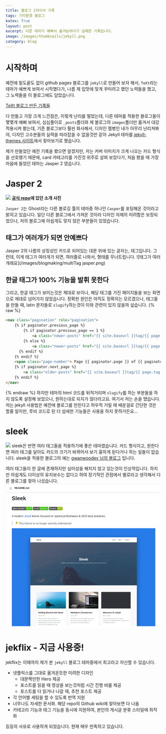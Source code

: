 ```yaml
---
title: 블로그 2차이사 기록
tags: 기타환경 블로그
katex: True
layout: post
excerpt: 다른 테마가 예뻐서 옮겨보려다가 실패한 기록입니다.
image: /images/thumbnails/jekyll.png
category: blog
---
```

# 시작하며
예전에 밑도끝도 없이 github pages 블로그를 `jekyll`로 만들어 보자 해서, `TeXt`라는 테마가 예쁘게 보여서 시작했다가, 나름 제 입맛에 맞게 꾸미려고 했던 노력들을 했고, 그 노력들을 이 블로그에도 담았습니다.

<a href="/blogMaking0/"><i class="fas fa-arrow-circle-right"></i> TeXt 블로그 만든 기록들</a>

다 만들고 가장 크게 느낀점은, 이렇게 난리를 떨었는데, 다른 테마를 적용한 블로그들이 몇몇개 예뻐 보여서, 심심풀이로 `_posts`폴더와 제 블로그의 `images`폴더만 옮겨서 대강 적용시켜 봤는데, 기존 블로그보다 훨씬 화사해서, 디자인 젬병인 내가 아무리 난리쳐봐야, 디자인 고수분들의 실력을 따라잡을 수 없을것만 같아 Jekyll 테마를 [jekyll-themes 사이트](https://jekyll-themes.com/)에서 찾아보기로 했습니다.

제가 만들었던 예전 기록을 봤으면 알겠지만, 저는 커버 이미지가 크게 나오는 카드 형식을 선호했기 때문에, card 카테고리를 가진것 위주로 살펴 보았다가, 처음 봤을 때 가장 마음에 들었던 테마는 Jasper 2 였습니다.

# Jasper 2
![](https://raw.githubusercontent.com/jekyllt/jasper2/master/assets/screenshot-desktop.jpg)
**[공식 repo](https://github.com/jekyllt/jasper2)에 있던 소개 사진**

`Jasper 2`는 Ghost라는 다른 블로깅 툴의 테마중 하나인 `Casper`를 포팅해온 것이라고 밝히고 있습니다. 일단 다른 블로그에서 가져온 것이라 디자인 자체의 미려함은 보장되었으나, 저의 블로그에 아쉽게도 맞지 않은 부분들이 있었습니다.

## 태그가 여러개가 되면 안예쁘다
Jasper 2의 나름의 상징성인 카드로 되어있는 대문 위에 있는 글자는, 태그입니다. 그런데, 이게 태그가 여러개가 되면, 여러줄로 나와서, 형태를 무너트립니다.
![태그가 여러개래요](/images/blogmaking/multiTag jasper.png)

## 한글 태그가 100% 기능을 발휘 못한다
그리고, 한글 태그가 보이는것은 제대로 보이나, 해당 태그를 가진 페이지들을 보는 화면으로 제대로 넘어가지 않았습니다. 정확한 원인은 아직도 정확히는 모르겠으나, 태그들을 만들 때, latin 문자들로 `slugify`하는것이 이와 관련이 있지 않을까 싶습니다.
{% raw %}
```html
<nav class="pagination" role="pagination">
    {% if paginator.previous_page %}
        {% if paginator.previous_page == 1 %}
            <a class="newer-posts" href="{{ site.baseurl }}tag/{{ page.tag | slugify: "latin" }}" title="Previous Page">&laquo; Newer Posts</a>
        {% else %}
            <a class="newer-posts" href="{{ site.baseurl }}tag/{{ page.tag | slugify: "latin" }}/page{{ paginator.previous_page }}/" title="Previous Page">&laquo; Newer Posts</a>
      {% endif %}
    {% endif %}
    <span class="page-number"> Page {{ paginator.page }} of {{ paginator.total_pages }} </span>
    {% if paginator.next_page %}
        <a class="older-posts" href="{{ site.baseurl }}tag/{{ page.tag | slugify: "latin" }}/page{{ paginator.next_page }}/" title="Next Page">Older Posts &raquo;</a>
    {% endif %}
</nav>
```
{% endraw %}
하지만 테마의 html 코드를 뒤적거리며 `slugify`를 하는 부분들을 하지 않도록 설정해 보았으나, 원하는대로 되지가 않더라고요. 여기서 저는 손을 땠습니다. 저는 jekyll 사용법은 예전에 블로그를 만든다고 허우적 거릴 때 배운걸로 간단한 것은 할줄 알지만, 루비 코드로 된 더 섬세한 기능들은 사용을 하지 못하거든요...

# sleek
![](https://github.com/janczizikow/sleek/raw/master/sleek.jpg)
sleek은 반면 여러 태그들을 적용하기에 좋은 테마였습니다. 카드 형식이고, 원한다면 여러 태그를 달아도 카드의 크기가 바뀌어서 보기 흉하게 된다거나 하는 일들이 없습니다. sleek을 적용한 블로그의 예는 [gwanwoodev 님의 블로그](https://gwanwoodev.github.io/) 입니다.

여러 태그들이 한 글에 존재하지만 심미성을 해치지 않고 있는것이 인상적입니다. 하지만 아쉽게도 더이상의 유지보수는 없다고 하여 장기적인 관점에서 별로라고 생각해서 다른 블로그를 찾아 나섰습니다.
![](/images/blogmaking/sleeknomore.png)

# jekflix - 지금 사용중!
jekflix는 이때까지 제가 본 `jekyll` 블로그 테마중에서 최고라고 자신할 수 있습니다.

- 넷플릭스를 그대로 옮겨온듯한 미려한 디자인
    - 대문짝만한 Hero 제공
    - 포스트를 읽을 때 영상을 보는것처럼 시간 진행 바를 제공
    - 포스트를 다 읽거나 나갈 때, 추천 포스트 제공
- 각 언어별 세팅을 할 수 있도록 번역 지원
- 너무나도 자세한 문서화. 해당 repo의 Github wiki에 찾아보면 다 나옴
- 카테고리 기능과 태그 기능을 동시에 지원하여, 본인의 게시글 분류 스타일에 최적화

등등의 사유로 사용하게 되었습니다. 현재 매우 만족하고 있습니다.